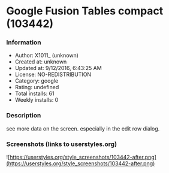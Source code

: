 # Google Fusion Tables compact (103442)

### Information
- Author: X1011_ (unknown)
- Created at: unknown
- Updated at: 9/12/2016, 6:43:25 AM
- License: NO-REDISTRIBUTION
- Category: google
- Rating: undefined
- Total installs: 61
- Weekly installs: 0


### Description
see more data on the screen. especially in the edit row dialog.


### Screenshots (links to userstyles.org)
![https://userstyles.org/style_screenshots/103442-after.png](https://userstyles.org/style_screenshots/103442-after.png)


